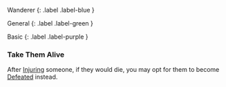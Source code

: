 
Wanderer
{: .label .label-blue }

General
{: .label .label-green }

Basic
{: .label .label-purple }
### Take Them Alive

After [Injuring](Core/Injury) someone, if they would die, you may opt for them to become [Defeated](Core/Effects#Defeated) instead.